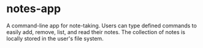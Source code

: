 # notes-app
A command-line app for note-taking. Users can type defined commands to easily add, remove, list, and read their notes.
The collection of notes is locally stored in the user's file system.
